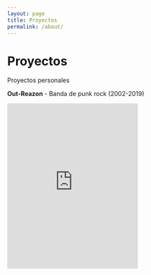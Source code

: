 ```yaml
---
layout: page
title: Proyectos
permalink: /about/
---
```

# Proyectos #

Proyectos personales

**Out-Reazon** - Banda de punk rock (2002-2019)
<iframe src="https://open.spotify.com/embed/artist/4FcNS03sQEKTBYmcqUHMgH" width="300" height="380" frameborder="0" allowtransparency="true" allow="encrypted-media"></iframe>
